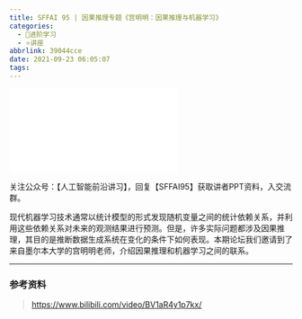 ```yaml
---
title: SFFAI 95 | 因果推理专题《宫明明：因果推理与机器学习》
categories:
  - 🌙进阶学习
  - ⭐讲座
abbrlink: 39044cce
date: 2021-09-23 06:05:07
tags:
---
```


<iframe src="//player.bilibili.com/player.html?aid=335715076&bvid=BV1aR4y1p7kx&cid=413231159&p=1" scrolling="no" border="0" frameborder="no" framespacing="0" allowfullscreen="true"> </iframe>

<!--more-->

关注公众号：【人工智能前沿讲习】，回复【SFFAI95】获取讲者PPT资料，入交流群。

现代机器学习技术通常以统计模型的形式发现随机变量之间的统计依赖关系，并利用这些依赖关系对未来的观测结果进行预测。但是，许多实际问题都涉及因果推理，其目的是推断数据生成系统在变化的条件下如何表现。本期论坛我们邀请到了来自墨尔本大学的宫明明老师，介绍因果推理和机器学习之间的联系。

***

### 参考资料

> <https://www.bilibili.com/video/BV1aR4y1p7kx/>
